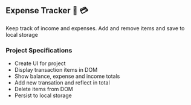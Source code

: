 ## Expense Tracker 🛒 💳

Keep track of income and expenses. Add and remove items and save to local storage

### Project Specifications

- Create UI for project
- Display transaction items in DOM
- Show balance, expense and income totals
- Add new transation and reflect in total
- Delete items from DOM
- Persist to local storage
